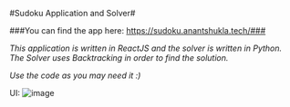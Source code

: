 #Sudoku Application and Solver#

###You can find the app here: https://sudoku.anantshukla.tech/###

*This application is written in ReactJS and the solver is written in Python. The Solver uses Backtracking in order to find the solution.*

*Use the code as you may need it :)*

UI:
![image](https://user-images.githubusercontent.com/25196279/88539967-d099c480-d02f-11ea-9bde-0a67ff0f98eb.png)
